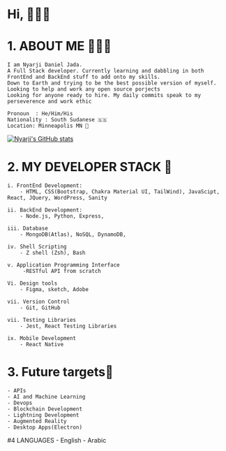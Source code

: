 # Hi, 👋🏿✨
# 1. ABOUT ME 👨🏾‍💻
    I am Nyarji Daniel Jada. 
    A Full Stack developer. Currently learning and dabbling in both FrontEnd and BackEnd stuff to add onto my skills.
    Down to Earth and trying to be the best possible version of myself. 
    Looking to help and work any open source porjects
    Looking for anyone ready to hire. My daily commits speak to my perseverence and work ethic

    Pronoun  : He/Him/His
    Nationality : South Sudanese 🇸🇸
    Location: Minneapolis MN 📍
[![Nyarji's GitHub stats](https://github-readme-stats.vercel.app/api?username=Jadashi97)](https://github.com/Jadashi97/github-readme-stats&count_private=true&show_icons=true&theme=gruvbox)
# 2. MY DEVELOPER STACK 🥞
    
    i. FrontEnd Development:
        - HTML, CSS(Bootstrap, Chakra Material UI, TailWind), JavaScipt, React, JQuery, WordPress, Sanity
        
    ii. BackEnd Development:
        - Node.js, Python, Express, 

    iii. Database
        - MongoDB(Atlas), NoSQL, DynamoDB, 

    iv. Shell Scripting
        - Z shell (Zsh), Bash

    v. Application Programming Interface
         -RESTful API from scratch
   
    Vi. Design tools
        - Figma, sketch, Adobe
        
    vii. Version Control
        - Git, GitHub
    
    vii. Testing Libraries
        - Jest, React Testing Libraries
        
    ix. Mobile Development
        - React Native 
        
# 3. Future targets🎯
    - APIs
    - AI and Machine Learning
    - Devops
    - Blockchain Development
    - Lightning Development
    - Augmented Reality
    - Desktop Apps(Electron)
    
#4  LANGUAGES
        - English
        - Arabic
